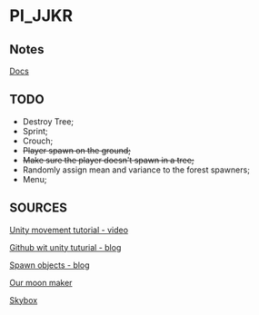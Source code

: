 # PI_JJKR

## Notes

[Docs](https://docs.google.com/document/d/1rQhFVrUR-v4SQSSd1hzX3jAlDJvEk0uNeSgyoILsSnA/edit?usp=sharing)  

## TODO

- Destroy Tree;
- Sprint;
- Crouch;
- ~~Player spawn on the ground;~~
- ~~Make sure the player doesn't spawn in a tree;~~
- Randomly assign mean and variance to the forest spawners;
- Menu;

## SOURCES

[Unity movement tutorial - video](https://unityatscale.com/unity-version-control-guide/how-to-setup-unity-project-on-github/)

[Github wit unity tuturial - blog](https://youtu.be/rJqP5EesxLk?si=3xufrUGxzjVD2QVG)

[Spawn objects - blog](https://gamedevbeginner.com/how-to-spawn-an-object-in-unity-using-instantiate/)

[Our moon maker](https://www.youtube.com/watch?v=-RBwPD6NNms)

[Skybox](https://tools.wwwtyro.net/space-3d/index.html#animationSpeed=0.32736438930173184&fov=150&nebulae=true&pointStars=true&resolution=1024&seed=7g9ns70ehyo0&stars=true&sun=false )
